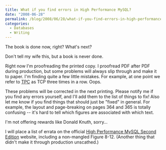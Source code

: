 ```yaml
---
title: What if you find errors in High Performance MySQL?
date: "2008-06-28"
permalink: /blog/2008/06/28/what-if-you-find-errors-in-high-performance-mysql/
categories:
  - Databases
  - Writing
---
```

The book is done now, right? What's next?

Don't tell my wife this, but a book is never done.

Right now I'm proofreading the printed copy. I proofread PDF after PDF during production, but some problems will always slip through and make it to paper. I'm finding quite a few little mistakes. For example, at one point we refer to [TPC][1] as TCP three times in a row. Oops.

These problems will be corrected in the next printing. Please notify me if you find any errors yourself, and I'll add them to the list of things to fix! Also let me know if you find things that should just be "fixed" in general. For example, the layout and page-breaking on pages 364 and 365 is totally confusing -- it's hard to tell which figures are associated with which text.

I'm not offering rewards like Donald Knuth, sorry&#8230;

I will place a list of errata on the official [High Performance MySQL Second Edition][2] website, including a non-mangled Figure 8-12. (Another thing that didn't make it through production unscathed.)

 [1]: http://www.tpc.org/
 [2]: http://www.highperfmysql.com/
